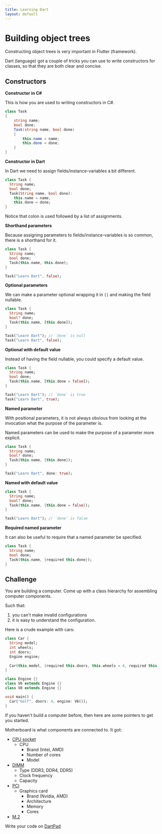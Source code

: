 ```yaml
---
title: Learning Dart
layout: default
---
```


# Building object trees

Constructing object trees is very important in Flutter (framework).

Dart (language) got a couple of tricks you can use to write constructors for
classes, so that they are both clear and concise.

## Constructors

**Constructor in C#**

This is how you are used to writing constructors in C#.

```csharp
class Task
{
    string name;
    bool done;
    Task(string name, bool done)
    {
        this.name = name;
        this.done = done;
    }
}
```

**Constructor in Dart**

In Dart we need to assign fields/instance-variables a bit different.

```dart
class Task {
  String name;
  bool done;
  Task(String name, bool done):
    this.name = name,
    this.done = done;
}
```

Notice that colon is used followed by a list of assignments.

**Shorthand parameters**

Because assigning parameters to fields/instance-variables is so common, there is
a shorthand for it.

```dart
class Task {
  String name;
  bool done;
  Task(this.name, this.done);
}

Task("Learn Dart", false);
```

**Optional parameters**

We can make a parameter optional wrapping it in `[]` and making the field nullable.

```dart
class Task {
  String name;
  bool? done;
  Task(this.name, [this.done]);
}

Task("Learn Dart"); // `done` is null
Task("Learn Dart", false);
```

**Optional with default value**

Instead of having the field nullable, you could specify a default value.

```dart
class Task {
  String name;
  bool done;
  Task(this.name, [this.done = false]);
}

Task("Learn Dart"); // `done` is true
Task("Learn Dart", true);
```

**Named parameter**

With positional parameters, it is not always obvious from looking at the
invocation what the purpose of the parameter is.

Named parameters can be used to make the purpose of a parameter more explicit.

```dart
class Task {
  String name;
  bool? done;
  Task(this.name, {this.done});
}

Task("Learn Dart", done: true);
```

**Named with default value**


```dart
class Task {
  String name;
  bool? done;
  Task(this.name, {this.done = false});
}

Task("Learn Dart"); // `done` is false
```

**Required named parameter**

It can also be useful to require that a named parameter be specified.

```dart
class Task {
  String name;
  bool done;
  Task(this.name, {required this.done});
}
```

## Challenge

You are building a computer.
Come up with a class hierarchy for assembling computer components.

Such that:
1. you can't make invalid configurations
2. it is easy to understand the configuration.

Here is a crude example with cars:

```dart
class Car {
  String model;
  int wheels;
  int doors;
  Engine engine;
  
  Car(this.model, {required this.doors, this.wheels = 4, required this.engine});
}

class Engine {}
class V6 extends Engine {}
class V8 extends Engine {}

void main() {
  Car("Golf", doors: 4, engine: V6());
}
```

If you haven't build a computer before, then here are some pointers to get you started.

Motherboard is what components are connected to. It got:

- [CPU socket](https://www.tomshardware.com/reviews/cpu-socket-definition,5758.html)
    - CPU
        - Brand (Intel, AMD)
        - Number of cores
        - Model
- [DIMM](https://en.wikipedia.org/wiki/DIMM)
    - Type (DDR3, DDR4, DDR5)
    - Clock frequency
    - Capacity
- [PCI](https://www.tomshardware.com/reviews/pcie-definition,5754.html)
    - Graphics card
        - Brand (Nvidia, AMD)
        - Architecture
        - Memory
        - Cores
- [M.2](https://www.tomshardware.com/reviews/glossary-m2-definition,5887.html)

Write your code on [DartPad](https://dartpad.dev/)